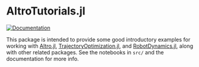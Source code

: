 # AltroTutorials.jl
[![Documentation](https://github.com/RoboticExplorationLab/AltroTutorials.jl/actions/workflows/Documentation.yml/badge.svg)](https://github.com/RoboticExplorationLab/AltroTutorials.jl/actions/workflows/Documentation.yml)

This package is intended to provide some good introductory examples for working with [Altro.jl](https://github.com/RoboticExplorationLab/ALTRO.jl), [TrajectoryOptimization.jl](https://github.com/RoboticExplorationLab/TrajectoryOptimization.jl), and [RobotDynamics.jl](https://github.com/RoboticExplorationLab/RobotDynamics.jl), along with 
other related packages. See the notebooks in `src/` and the documentation for more info.
